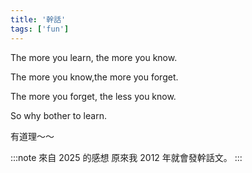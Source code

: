 ```yaml
---
title: '幹話'
tags: ['fun']
---
```

The more you learn, the more you know.

The more you know,the more you forget.

The more you forget, the less you know.

So why bother to learn.

有道理～～

:::note 來自 2025 的感想
原來我 2012 年就會發幹話文。
:::